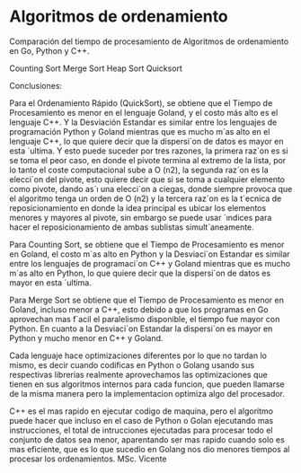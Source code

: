 # Algoritmos de ordenamiento
Comparación del tiempo de procesamiento de Algoritmos de ordenamiento en Go, Python y C++.

Counting Sort
Merge Sort
Heap Sort
Quicksort


Conclusiones:

Para el Ordenamiento Rápido (QuickSort), se obtiene que el Tiempo de Procesamiento es menor
en el lenguaje Goland, y el costo más alto es el lenguaje C++. Y la Desviación Estandar es
similar entre los lenguajes de programación Python y Goland mientras que es mucho m´as alto
en el lenguaje C++, lo que quiere decir que la dispersi´on de datos es mayor en esta ´ultima. Y
esto puede suceder por tres razones, la primera raz´on es si se toma el peor caso, en donde el
pivote termina al extremo de la lista, por lo tanto el coste computacional sube a O (n2), la
segunda raz´on es la elecci´on del pivote, esto quiere decir que si se toma a cualquier elemento
como pivote, dando as´ı una elecci´on a ciegas, donde siempre provoca que el algoritmo tenga un
orden de O (n2) y la tercera raz´on es la t´ecnica de reposicionamiento en donde la idea principal
es ubicar los elementos menores y mayores al pivote, sin embargo se puede usar ´ındices para
hacer el reposicionamiento de ambas sublistas simult´aneamente.

Para Counting Sort, se obtiene que el Tiempo de Procesamiento es menor en Goland, el costo
m´as alto en Python y la Desviaci´on Estandar es similar entre los lenguajes de programaci´on
C++ y Goland mientras que es mucho m´as alto en Python, lo que quiere decir que la dispersi´on
de datos es mayor en esta ´ultima.

Para Merge Sort se obtiene que el Tiempo de Procesamiento es menor en Goland, incluso menor
a C++, esto debido a que los programas en Go aprovechan mas f´acil el paralelismo disponible,
el tiempo fue mayor con Python. En cuanto a la Desviaci´on Estandar la dispersi´on es mayor en
Python y mucho menor en C++ y Goland.

Cada lenguaje hace optimizaciones diferentes por lo que no tardan lo mismo, es decir cuando
codificas en Python o Golang usando sus respectivas librerias realmente aprovechamos las optimizaciones 
que tienen en sus algoritmos internos para cada funcion, que pueden llamarse de la misma manera pero la 
implementacion optimiza algo del procesador.

C++ es el mas rapido en ejecutar codigo de maquina, pero el algoritmo puede hacer que incluso en
el caso de Python o Golan ejecutando mas instrucciones, el total de intrucciones ejecutadas para
procesar todo el conjunto de datos sea menor, aparentando ser mas rapido cuando solo es mas
eficiente, que es lo que sucedio en Golang nos dio menores tiempos al procesar los ordenamientos.
MSc. Vicente
